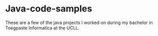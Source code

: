 # Java-code-samples
These are a few of the java projects I worked on during my bachelor in Toegpaste Informatica at the UCLL.